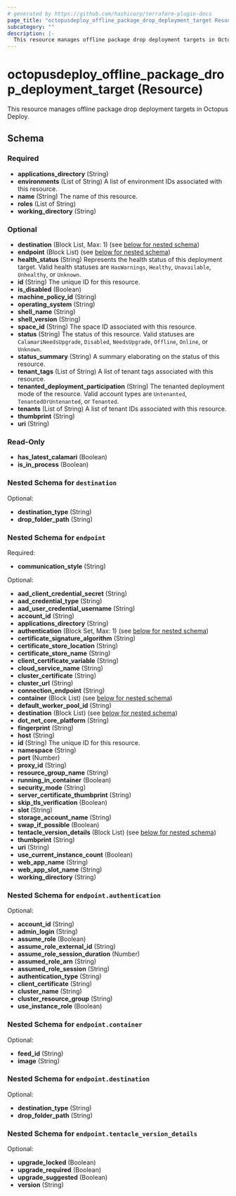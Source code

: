 ```yaml
---
# generated by https://github.com/hashicorp/terraform-plugin-docs
page_title: "octopusdeploy_offline_package_drop_deployment_target Resource - terraform-provider-octopusdeploy"
subcategory: ""
description: |-
  This resource manages offline package drop deployment targets in Octopus Deploy.
---
```


# octopusdeploy_offline_package_drop_deployment_target (Resource)

This resource manages offline package drop deployment targets in Octopus Deploy.



<!-- schema generated by tfplugindocs -->
## Schema

### Required

- **applications_directory** (String)
- **environments** (List of String) A list of environment IDs associated with this resource.
- **name** (String) The name of this resource.
- **roles** (List of String)
- **working_directory** (String)

### Optional

- **destination** (Block List, Max: 1) (see [below for nested schema](#nestedblock--destination))
- **endpoint** (Block List) (see [below for nested schema](#nestedblock--endpoint))
- **health_status** (String) Represents the health status of this deployment target. Valid health statuses are `HasWarnings`, `Healthy`, `Unavailable`, `Unhealthy`, or `Unknown`.
- **id** (String) The unique ID for this resource.
- **is_disabled** (Boolean)
- **machine_policy_id** (String)
- **operating_system** (String)
- **shell_name** (String)
- **shell_version** (String)
- **space_id** (String) The space ID associated with this resource.
- **status** (String) The status of this resource. Valid statuses are `CalamariNeedsUpgrade`, `Disabled`, `NeedsUpgrade`, `Offline`, `Online`, or `Unknown`.
- **status_summary** (String) A summary elaborating on the status of this resource.
- **tenant_tags** (List of String) A list of tenant tags associated with this resource.
- **tenanted_deployment_participation** (String) The tenanted deployment mode of the resource. Valid account types are `Untenanted`, `TenantedOrUntenanted`, or `Tenanted`.
- **tenants** (List of String) A list of tenant IDs associated with this resource.
- **thumbprint** (String)
- **uri** (String)

### Read-Only

- **has_latest_calamari** (Boolean)
- **is_in_process** (Boolean)

<a id="nestedblock--destination"></a>
### Nested Schema for `destination`

Optional:

- **destination_type** (String)
- **drop_folder_path** (String)


<a id="nestedblock--endpoint"></a>
### Nested Schema for `endpoint`

Required:

- **communication_style** (String)

Optional:

- **aad_client_credential_secret** (String)
- **aad_credential_type** (String)
- **aad_user_credential_username** (String)
- **account_id** (String)
- **applications_directory** (String)
- **authentication** (Block Set, Max: 1) (see [below for nested schema](#nestedblock--endpoint--authentication))
- **certificate_signature_algorithm** (String)
- **certificate_store_location** (String)
- **certificate_store_name** (String)
- **client_certificate_variable** (String)
- **cloud_service_name** (String)
- **cluster_certificate** (String)
- **cluster_url** (String)
- **connection_endpoint** (String)
- **container** (Block List) (see [below for nested schema](#nestedblock--endpoint--container))
- **default_worker_pool_id** (String)
- **destination** (Block List) (see [below for nested schema](#nestedblock--endpoint--destination))
- **dot_net_core_platform** (String)
- **fingerprint** (String)
- **host** (String)
- **id** (String) The unique ID for this resource.
- **namespace** (String)
- **port** (Number)
- **proxy_id** (String)
- **resource_group_name** (String)
- **running_in_container** (Boolean)
- **security_mode** (String)
- **server_certificate_thumbprint** (String)
- **skip_tls_verification** (Boolean)
- **slot** (String)
- **storage_account_name** (String)
- **swap_if_possible** (Boolean)
- **tentacle_version_details** (Block List) (see [below for nested schema](#nestedblock--endpoint--tentacle_version_details))
- **thumbprint** (String)
- **uri** (String)
- **use_current_instance_count** (Boolean)
- **web_app_name** (String)
- **web_app_slot_name** (String)
- **working_directory** (String)

<a id="nestedblock--endpoint--authentication"></a>
### Nested Schema for `endpoint.authentication`

Optional:

- **account_id** (String)
- **admin_login** (String)
- **assume_role** (Boolean)
- **assume_role_external_id** (String)
- **assume_role_session_duration** (Number)
- **assumed_role_arn** (String)
- **assumed_role_session** (String)
- **authentication_type** (String)
- **client_certificate** (String)
- **cluster_name** (String)
- **cluster_resource_group** (String)
- **use_instance_role** (Boolean)


<a id="nestedblock--endpoint--container"></a>
### Nested Schema for `endpoint.container`

Optional:

- **feed_id** (String)
- **image** (String)


<a id="nestedblock--endpoint--destination"></a>
### Nested Schema for `endpoint.destination`

Optional:

- **destination_type** (String)
- **drop_folder_path** (String)


<a id="nestedblock--endpoint--tentacle_version_details"></a>
### Nested Schema for `endpoint.tentacle_version_details`

Optional:

- **upgrade_locked** (Boolean)
- **upgrade_required** (Boolean)
- **upgrade_suggested** (Boolean)
- **version** (String)


